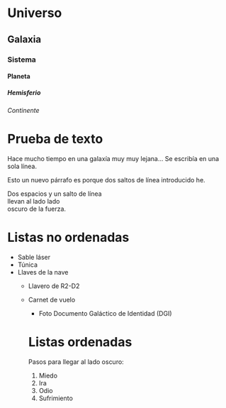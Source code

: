 # Universo
## Galaxia
### Sistema
#### Planeta
##### Hemisferio
###### Continente

# Prueba de texto

Hace mucho tiempo en una galaxía muy muy
lejana... Se 
escribía en una sola línea.

Esto un nuevo párrafo es porque dos saltos de línea introducido he.

Dos espacios y un salto de línea  
llevan al lado lado  
oscuro de la fuerza.

# Listas no ordenadas

* Sable láser
* Túnica
* Llaves de la nave
  * Llavero de R2-D2
  * Carnet de vuelo
    * Foto Documento Galáctico de Identidad (DGI)


    # Listas ordenadas

    Pasos para llegar al lado oscuro:

    1. Miedo
    2. Ira
    3. Odio
    4. Sufrimiento
 